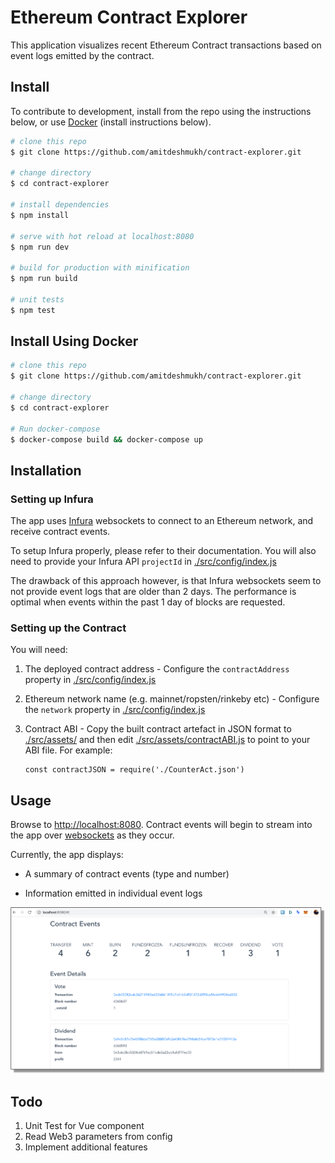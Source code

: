 # Ethereum Contract Explorer

This application visualizes recent Ethereum Contract transactions based on event logs emitted by the contract.

## Install
To contribute to development, install from the repo using the instructions below, or use [Docker](https://www.docker.com/) (install instructions below).

```bash
# clone this repo
$ git clone https://github.com/amitdeshmukh/contract-explorer.git

# change directory
$ cd contract-explorer

# install dependencies
$ npm install

# serve with hot reload at localhost:8080
$ npm run dev

# build for production with minification
$ npm run build

# unit tests
$ npm test

```

## Install Using Docker

```bash
# clone this repo
$ git clone https://github.com/amitdeshmukh/contract-explorer.git

# change directory
$ cd contract-explorer

# Run docker-compose
$ docker-compose build && docker-compose up

```

## Installation

### Setting up Infura
The app uses [Infura](https://infura.io/) websockets to connect to an Ethereum network, and receive contract events.

To setup Infura properly, please refer to their documentation. You will also need to provide your Infura API `projectId` in [./src/config/index.js](src/config/index.js)

The drawback of this approach however, is that Infura websockets seem to not provide event logs that are older than 2 days. The performance is optimal when events within the past 1 day of blocks are requested.

### Setting up the Contract
You will need:
1. The deployed contract address - Configure the `contractAddress` property in [./src/config/index.js](src/config/index.js)

2. Ethereum network name (e.g. mainnet/ropsten/rinkeby etc) - Configure the `network` property in [./src/config/index.js](src/config/index.js)

3. Contract ABI - Copy the built contract artefact in JSON format to [./src/assets/](src/assets/) and then edit [./src/assets/contractABI.js](src/assets/contractABI.js) to point to your ABI file. 
For example:
    ```
    const contractJSON = require('./CounterAct.json')
    ```

## Usage

Browse to [http://localhost:8080](http://localhost:8080). Contract events will begin to stream into the app over [websockets](https://infura.io/docs/ethereum/wss/eth_subscribe) as they occur.

Currently, the app displays:
- A summary of contract events (type and number)

- Information emitted in individual event logs

![Screenshot](src/assets/contract-explorer.png)


## Todo

1. Unit Test for Vue component
2. Read Web3 parameters from config
3. Implement additional features